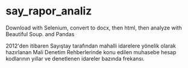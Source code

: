 # say_rapor_analiz
Download with Selenium, convert to docx, then html, then analyze with Beautiful Soup. and Pandas

2012'den itibaren Sayıştay tarafından mahalli idarelere yönelik olarak hazırlanan Mali Denetim Rehberlerinde konu edilen muhasebe hesap kodlarının yıllar ve denetlenen idareler bazında frekansı.
